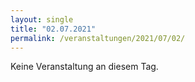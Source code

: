 ```yaml
---
layout: single
title: "02.07.2021"
permalink: /veranstaltungen/2021/07/02/
---
```


Keine Veranstaltung an diesem Tag.
